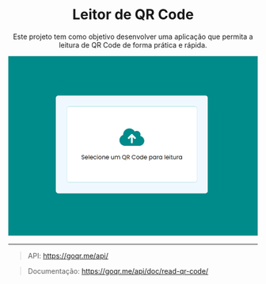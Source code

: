 <div align="center">
  <h1>Leitor de QR Code</h1>
</div>

<div align="center">
  <p>Este projeto tem como objetivo desenvolver uma aplicação que permita a leitura de QR Code de forma prática e rápida.</p>
</div>

<div align="center">
 
 ![QR-Code-Scanner](https://raw.githubusercontent.com/Edssaac/qr-code-scanner/main/img/qr-code-app.png)
 
</div>



---

> API: https://goqr.me/api/

> Documentação: https://goqr.me/api/doc/read-qr-code/
